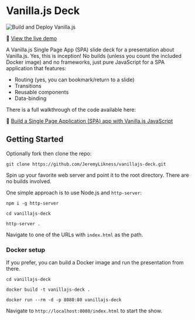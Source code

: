 # Vanilla.js Deck

![Build and Deploy Vanilla.js](https://github.com/JeremyLikness/vanillajs-deck/workflows/Build%20and%20Deploy%20Vanilla.js/badge.svg)

👀 [View the live demo](https://jlik.me/vanilla-js)

A Vanilla.js Single Page App (SPA) slide deck for a presentation about Vanilla.js. Yes, this is inception! No builds (unless you
count the included Docker image) and no frameworks, just pure JavaScript for a SPA application that features:

- Routing (yes, you can bookmark/return to a slide)
- Transitions
- Reusable components
- Data-binding

There is a full walkthrough of the code available here:

📄 [Build a Single Page Application (SPA) app with Vanilla.js JavaScript](https://blog.jeremylikness.com/blog/build-a-spa-site-with-vanillajs/)

## Getting Started

Optionally fork then clone the repo:

`git clone https://github.com/JeremyLikness/vanillajs-deck.git`

Spin up your favorite web server and point it to the root directory. There are no builds involved.

One simple approach is to use Node.js and `http-server`: 

`npm i -g http-server`

`cd vanillajs-deck`

`http-server .`

Navigate to one of the URLs with `index.html` as the path.

### Docker setup

If you prefer, you can build a Docker image and run the presentation from there.

`cd vanillajs-deck`

`docker build -t vanillajs-deck .`

`docker run --rm -d -p 8080:80 vanillajs-deck`

Navigate to `http://localhost:8080/index.html` to start the show.
